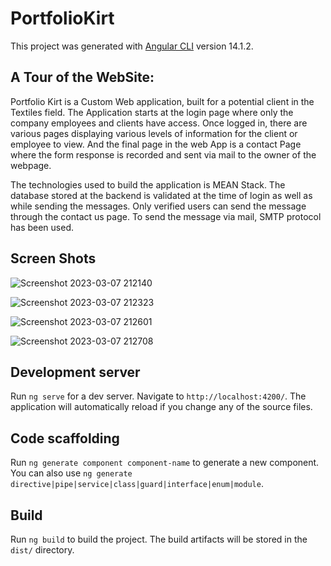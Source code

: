 # PortfolioKirt

This project was generated with [Angular CLI](https://github.com/angular/angular-cli) version 14.1.2.

## A Tour of the WebSite:

Portfolio Kirt is a Custom Web application, built for a potential client in the Textiles field. The Application starts at the login page where only the company employees and clients have access. Once logged in, there are various pages displaying various levels of information for the client or employee to view. And the final page in the web App is a contact Page where the form response is recorded and sent via mail to the owner of the webpage.

The technologies used to build the application is MEAN Stack. The database stored at the backend is validated at the time of login as well as while sending the messages. Only verified users can send the message through the contact us page. To send the message via mail, SMTP protocol has been used. 

## Screen Shots

![Screenshot 2023-03-07 212140](https://user-images.githubusercontent.com/71890107/223475618-4f5913c9-6316-429f-92d7-f2df5cbb19d9.png)

![Screenshot 2023-03-07 212323](https://user-images.githubusercontent.com/71890107/223475911-db8050a1-44ee-4d3f-8a88-99c7afff6be6.png)

![Screenshot 2023-03-07 212601](https://user-images.githubusercontent.com/71890107/223476355-6014dec0-7b80-432b-8b1d-12b4a0db47af.png)

![Screenshot 2023-03-07 212708](https://user-images.githubusercontent.com/71890107/223476696-d5ca08f8-0e68-4915-8057-85f8c7f1db08.png)


## Development server

Run `ng serve` for a dev server. Navigate to `http://localhost:4200/`. The application will automatically reload if you change any of the source files.

## Code scaffolding

Run `ng generate component component-name` to generate a new component. You can also use `ng generate directive|pipe|service|class|guard|interface|enum|module`.

## Build

Run `ng build` to build the project. The build artifacts will be stored in the `dist/` directory.
